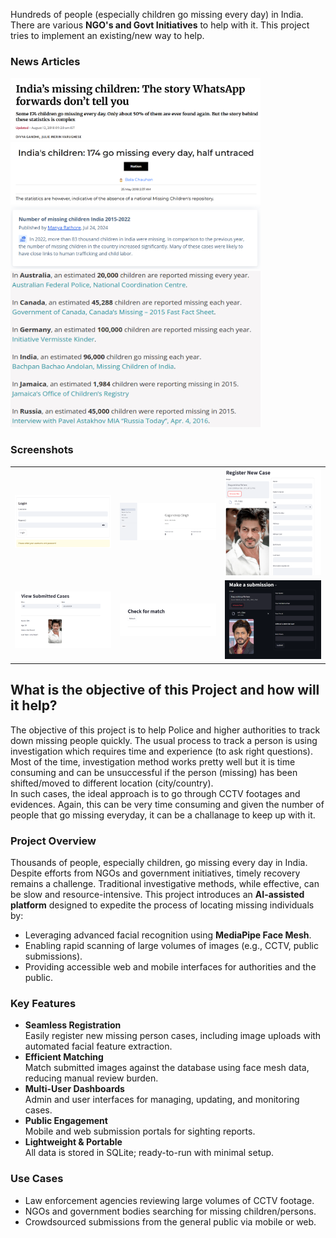 Hundreds of people (especially children go missing every day) in India. There are various <b>NGO's and Govt Initiatives</b> to help with it. This project tries to implement an  existing/new way to help.

### News Articles

<img src="./resources/image.png" alt="News Article 1" width="400" height="100"/>
<img src="./resources/image-1.png" alt="News Article 2" width="400" height="100"/>
<img src="./resources/image-2.png" alt="News Article 3" width="400" height="100"/>
<img src="./resources/image-3.png" alt="News Article 4" width="400" height="250"/>

### Screenshots

<table>
  <tr>
    <td><img src="./resources/ss_image.png" width="200" alt="Description 1"></td>
    <td><img src="./resources/ss_image-1.png" width="200" alt="Description 2"></td>
    <td><img src="./resources/ss_image-2.png" width="200" alt="Description 3"></td>
  </tr>
  <tr>
    <td><img src="./resources/ss_image-3.png" width="200" alt="Description 4"></td>
    <td><img src="./resources/ss_image-4.png" width="200" alt="Description 5"></td>
    <td><img src="./resources/ss_image-5.png" width="200" alt="Description 6"></td>
  </tr>
</table>


## What is the objective of this Project and how will it help?
The objective of this project is to help Police and higher authorities to track down missing people quickly. The usual process to track a person is using investigation which requires time and experience (to ask right questions). Most of the time, investigation method works pretty well but it is time consuming and can be unsuccessful if the person (missing) has been shifted/moved to different location (city/country).<br>
In such cases, the ideal approach is to go through CCTV footages and evidences. Again, this can be very time consuming and given the number of people that go missing everyday, it can be a challanage to keep up with it.<br>

### Project Overview

Thousands of people, especially children, go missing every day in India. Despite efforts from NGOs and government initiatives, timely recovery remains a challenge. Traditional investigative methods, while effective, can be slow and resource-intensive. This project introduces an **AI-assisted platform** designed to expedite the process of locating missing individuals by:

- Leveraging advanced facial recognition using **MediaPipe Face Mesh**.
- Enabling rapid scanning of large volumes of images (e.g., CCTV, public submissions).
- Providing accessible web and mobile interfaces for authorities and the public.


### Key Features

- **Seamless Registration**  
  Easily register new missing person cases, including image uploads with automated facial feature extraction.
- **Efficient Matching**  
  Match submitted images against the database using face mesh data, reducing manual review burden.
- **Multi-User Dashboards**  
  Admin and user interfaces for managing, updating, and monitoring cases.
- **Public Engagement**  
  Mobile and web submission portals for sighting reports.
- **Lightweight & Portable**  
  All data is stored in SQLite; ready-to-run with minimal setup.


### Use Cases

- Law enforcement agencies reviewing large volumes of CCTV footage.
- NGOs and government bodies searching for missing children/persons.
- Crowdsourced submissions from the general public via mobile or web.



